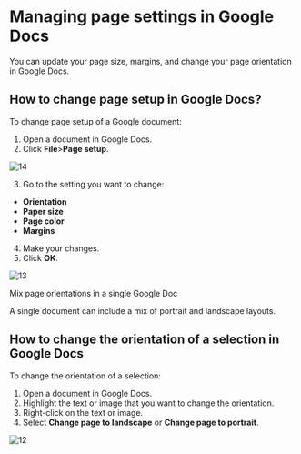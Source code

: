 # Managing page settings in Google Docs

You can update your page size, margins, and change your page orientation in Google Docs.

## How to change page setup in Google Docs? 

To change page setup of a Google document:
1. Open a document in Google Docs.
2. Click **File**>**Page setup**.

![14](https://user-images.githubusercontent.com/88477186/141085601-629a2687-1326-4953-864b-33e110377a31.png)

3. Go to the setting you want to change:
- **Orientation**
- **Paper size**
- **Page color**
- **Margins**
4. Make your changes.
5. Click **OK**. 

![13](https://user-images.githubusercontent.com/88477186/141085991-6c477bf8-ca8f-4a08-92e4-91efc7a6015c.png)

Mix page orientations in a single Google Doc

A single document can include a mix of portrait and landscape layouts.

## How to change the orientation of a selection in Google Docs

To change the orientation of a selection:
1. Open a document in Google Docs.
2. Highlight the text or image that you want to change the orientation. 
3. Right-click on the text or image.
4. Select **Change page to landscape** or **Change page to portrait**. 

![12](https://user-images.githubusercontent.com/88477186/141086175-a32aa96a-e32c-4414-b222-57c5132d20b3.png)


